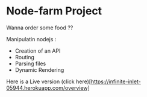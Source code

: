 # Node-farm Project

Wanna order some food ??

Manipulatin nodejs : 

- Creation of an API
- Routing
- Parsing files
- Dynamic Rendering

Here is a Live version (click here)[https://infinite-inlet-05944.herokuapp.com/overview]
